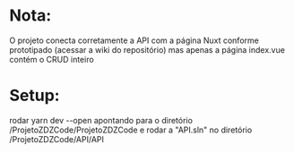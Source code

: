 # Nota:  
O projeto conecta corretamente a API com a página Nuxt conforme prototipado (acessar a wiki do repositório) mas apenas a página index.vue contém o CRUD inteiro  
# Setup:  
rodar yarn dev --open apontando para o diretório /ProjetoZDZCode/ProjetoZDZCode e rodar a "API.sln" no diretório /ProjetoZDZCode/API/API  
